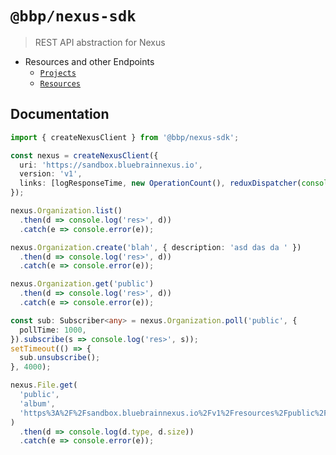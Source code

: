 # `@bbp/nexus-sdk`

> REST API abstraction for Nexus

- Resources and other Endpoints
  - [`Projects`](./src/Project#readme)
  - [`Resources`](./src/Resource#readme)

## Documentation

```typescript
import { createNexusClient } from '@bbp/nexus-sdk';

const nexus = createNexusClient({
  uri: 'https://sandbox.bluebrainnexus.io',
  version: 'v1',
  links: [logResponseTime, new OperationCount(), reduxDispatcher(console.log)], // list of links
});

nexus.Organization.list()
  .then(d => console.log('res>', d))
  .catch(e => console.error(e));

nexus.Organization.create('blah', { description: 'asd das da ' })
  .then(d => console.log('res>', d))
  .catch(e => console.error(e));

nexus.Organization.get('public')
  .then(d => console.log('res>', d))
  .catch(e => console.error(e));

const sub: Subscriber<any> = nexus.Organization.poll('public', {
  pollTime: 1000,
}).subscribe(s => console.log('res>', s));
setTimeout(() => {
  sub.unsubscribe();
}, 4000);

nexus.File.get(
  'public',
  'album',
  'https%3A%2F%2Fsandbox.bluebrainnexus.io%2Fv1%2Fresources%2Fpublic%2Falbum%2F_%2Fe539bc98-d9e4-40e8-8eb7-551dfa09df93',
)
  .then(d => console.log(d.type, d.size))
  .catch(e => console.error(e));
```
